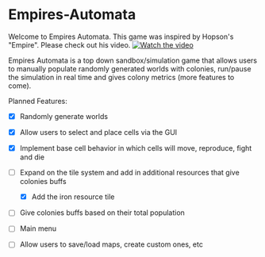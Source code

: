 # Empires-Automata
Welcome to Empires Automata. This game was inspired by Hopson's "Empire". Please check out his video.
[![Watch the video](https://img.youtube.com/vi/3mgGQR6oGxI/0.jpg)](https://www.youtube.com/watch?v=3mgGQR6oGxI)

Empires Automata is a top down sandbox/simulation game that allows users to manually populate randomly generated worlds with colonies, run/pause the simulation in real time
and gives colony metrics (more features to come).

Planned Features:
- [x] Randomly generate worlds
- [x] Allow users to select and place cells via the GUI
- [x] Implement base cell behavior in which cells will move, reproduce, fight and die
- [ ] Expand on the tile system and add in additional resources that give colonies buffs
  - [x] Add the iron resource tile
- [ ] Give colonies buffs based on their total population
- [ ] Main menu
- [ ] Allow users to save/load maps, create custom ones, etc

